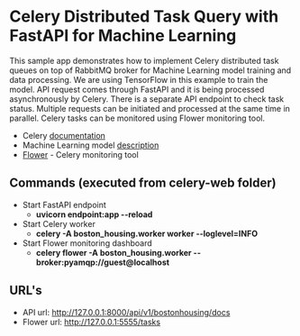 # Celery Distributed Task Query with FastAPI for Machine Learning

This sample app demonstrates how to implement Celery distributed task queues on top of RabbitMQ broker for Machine Learning model training and data processing. We are using TensorFlow in this example to train the model. API request comes through FastAPI and it is being processed asynchronously by Celery. There is a separate API endpoint to check task status. Multiple requests can be initiated and processed at the same time in parallel. Celery tasks can be monitored using Flower monitoring tool.

* Celery [documentation](https://docs.celeryproject.org/en/stable/index.html)
* Machine Learning model [description](https://towardsdatascience.com/multi-output-model-with-tensorflow-keras-functional-api-875dd89aa7c6)
* [Flower](https://flower.readthedocs.io/en/latest/) - Celery monitoring tool

## Commands (executed from celery-web folder)

* Start FastAPI endpoint
  * **uvicorn endpoint:app --reload**
* Start Celery worker
  * **celery -A boston_housing.worker worker --loglevel=INFO**
* Start Flower monitoring dashboard
  * **celery flower -A boston_housing.worker --broker:pyamqp://guest@localhost**

## URL's

* API url: http://127.0.0.1:8000/api/v1/bostonhousing/docs
* Flower url: http://127.0.0.1:5555/tasks
